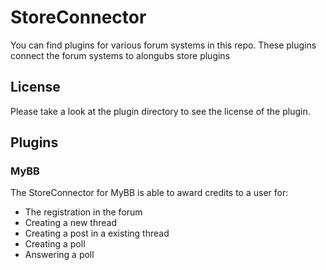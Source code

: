 # StoreConnector
You can find plugins for various forum systems in this repo.
These plugins connect the forum systems to alongubs store plugins

## License
Please take a look at the plugin directory to see the license of the plugin.

## Plugins

### MyBB

The StoreConnector for MyBB is able to award credits to a user for:
* The registration in the forum
* Creating a new thread
* Creating a post in a existing thread
* Creating a poll
* Answering a poll
